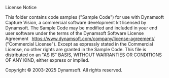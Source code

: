 License Notice

This folder contains code samples ("Sample Code") for use with Dynamsoft Capture Vision, a commercial software development kit licensed by Dynamsoft. The Sample Code may be modified and included in your end user software under the terms of the Dynamsoft Software License Agreement   https://www.dynamsoft.com/company/license-agreement/ ("Commercial License"). Except as expressly stated in the Commercial License, no other rights are granted in the Sample Code. This file is distributed on an "AS IS" BASIS, WITHOUT WARRANTIES OR CONDITIONS OF ANY KIND, either express or implied.

Copyright © 2003-2025 Dynamsoft. All rights reserved.
